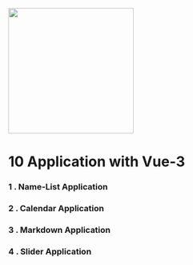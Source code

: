 <img src="https://v3.vuejs.org/logo.png" width='250px'></img>
<h1> 10 Application with Vue-3 </h1>
<h3>1 . Name-List Application</h>
<h3>2 . Calendar Application </h>
<h3>3 . Markdown Application</h>
<h3>4 . Slider Application</h>